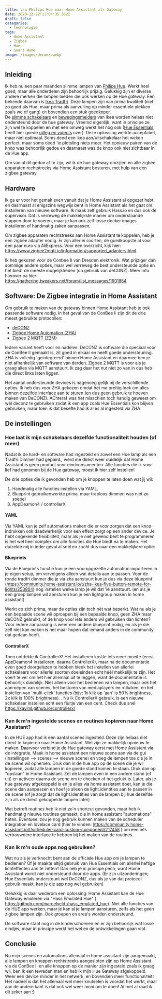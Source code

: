 ```yaml
---
title: van Philips Hue naar Home Assistant als Gateway
date: 2020-12-22T11:04:35.362Z
draft: false
categories:
  - technologie
tags:
  - Home Assistant
  - Zigbee
  - Hue
  - Smart Home
image: /images/deconz.webp
---
```

## Inleiding

Ik heb nu een paar maanden slimme lampen van [Philips Hue](https://www.philips-hue.com/nl-nl). Werkt heel goed, maar alle onderdelen zijn behoorlijk prijzig. Gelukkig zijn er diverse andere merken die lampen bieden die ook werken op de Hue gateway. Een bekende daarvan is [Ikea Tradfri](https://www.ikea.com/nl/nl/cat/slimme-verlichting-36812/). Deze lampen zijn van prima kwaliteit (niet zo goed als Hue, maar prima als aanvulling op minder essentiele plekken zoals wc of gang) en bovendien een stuk goedkoper.\
De [slimme schakelaars](https://www.ikea.com/nl/nl/p/tradfri-afstandsbediening-30443124/) en [bewegingsmelders](https://www.ikea.com/nl/nl/p/tradfri-draadloze-bewegingssensor-wit-70429913/) van Ikea worden helaas niet ondersteund door de hue gateway. Vreemd eigenlijk, want in principe ze zijn wel te koppelen en met een omweg werkt het nog ook ([Hue Essentials](https://www.hueessentials.com) heeft hier goede [uitleg en video's](https://community.hueessentials.com/t/how-to-connect-ikea-tradfri-smart-controls-to-a-philips-hue-bridge/69) over).  Deze oplossing werkte acceptabel, maar niet optimaal. Soms deed een ikea aan/uitschakelaar het weken perfect, maar soms deed 'ie plotsling niets meer. Het opnieuw pairen van de knop was behoorlijk gedoe en  daarnaast was de knop ook niet zichtbaar in de Hue app. 

Om van al dit gedoe af te zijn, wil ik de hue gateway omzijlen en alle zigbee apparaten rechtstreeks via Home Assistant besturen. met hulp van een zigbee gateway. 

## Hardware

Ik ga er voor het gemak even vanuit dat je Home Assistant al opgezet hebt en daarnaast al enigszins wegwijs bent in Home Assistant als het gaat om installeren van nieuwe software. Ik maak zelf gebruik Hass.io en dus ook de supervisor. Dat is verreweg de makkelijkste manier om onderstaande stappen door te voeren, maar je kan ook zelf losse docker images installeren of handmatig zaken aanpassen.

Om zigbee apparaten rechtstreeks aan Home Assistant te koppelen, heb je een zigbee adapter nodig. Er zijn allerlei soorten, de goedkoopste al voor een paar euro via AliExpress. Voor een overzicht, kijk hier: https://www.zigbee2mqtt.io/information/supported_adapters.html

Ik heb gekozen voor de Conbee II van Dresden elektronik. Wat prijziger dan sommige andere opties, maar wel verreweg de best ondersteunde optie èn het biedt de meeste mogelijkheden (oa gebruik van deCONZ). Meer info hierover oa hier: https://gathering.tweakers.net/forum/list_messages/1901854

## Software: De Zigbee integratie in Home Assistant

Om gebruik te maken van de gateway binnen Home Assistant heb je ook passende software nodig. In het geval van de ConBee II zijn dit de drie meest gebruikte protocollen: 

* [deCONZ](https://www.home-assistant.io/integrations/deconz/)
* [Zigbee Home Automation (ZHA)](https://www.home-assistant.io/integrations/zha/)
* [Zigbee 2 MQTT (Z2M)](https://github.com/Koenkk/zigbee2mqtt)

Iedere variant heeft voor en nadelen. DeCONZ is software die speciaal voor de ConBee II gemaakt is, zit goed in elkaar en heeft goede ondersteuning. ZHA is volledig 'geintegreerd' binnen Home Assistant en daarmee ben je niet afhankelijk van software van derden. Zigbee 2 MQTT is voor als je graag alles via MQTT aanstuurt. Ik zag daar het nut niet zo van in dus heb die direct links laten liggen. 

Het aantal ondersteunde devices is nagenoeg gelijk bij de verschillende opties. Ik heb dus voor ZHA gekozen omdat het me prettig leek om alles binnen dezelfde interface aan te sturen (en dus geen gebruik te hoeven maken van DeCONZ). AChteraf was het misschien toch handig geweest om wèl deconz te gebruiken zodat ik een app zoals Hue Essentials kon blijven gebruiken, maar toen ik dat besefte had ik alles al ingesteld via ZHA. 

## De instellingen

### Hoe laat ik mijn schakelaars dezelfde functionaliteit houden (of meer)

Nadat ik de hard- en software had ingesteld en zowel een Hue lamp als een Tradfri Dimmer had gepaird., werd me direct weer duidelijk dat Home Assistant is geen product voor eindconsumenten. Alle functies die ik voor lief had genomen bij de Hue gateway, moest ik hier zelf instellen!  

De drie opties die ik gevonden heb om je knoppen te laten doen wat jij wil:

1. Handmatig alle functies instellen via YAML.
2. Blueprint gebruikenwerkte prima, maar traploos dimmen was niet zo soepel
3. AppDeamon4 / controllerX

#### YAML

Via YAML kun je zelf automations  maken die er voor zorgen dat een knop indrukken ook daadwerkelijk voor een effect zorgt op een ander device. Je hebt ongekende flexibiliteit,  maar als je niet gewend bent te programmeren is het wel heel complex om alle functies die Hue biedt na te maken. Het duizelde mij in ieder geval al snel en zocht dus naar een makkelijkere optie: 

#### Blueprints

Via de Blueprints functie kun je een vooropgezette automation importeren in je eigen setup, om vervolgens alleen wat details aan te passen. Voor de ronde tradfri dimmer die je via zha aanstuurt kun je dus via deze blueprint (https://community.home-assistant.io/t/zha-ikea-five-button-remote-for-lights/253804) nog instellen welke lamp je wil dat 'ie aanstuurt. (en als je een groep lampen wil aansturen kun je een lightgroup maken in home assistant) 

Werkt op zich prima, maar de opties zijn toch nèt wat beperkt. Wat nu als je een bepaalde scene wil oproepen bij een bepaalde knop, geen ZHA maar deCONZ gebruikt, of de knop voor iets anders wil gebruiken dan lichten?  Voor iedere aanpassing is weer een andere blueprint nodig, en als je die zelf niet kan maken is het maar hopen dat iemand anders in de community dat gedaan heeft. 

#### ControllerX

Toen ontdekte ik ControllerX! Het installeren kostte iets meer moeite (eerst AppDeamon4 installeren, daarna ControllerX), maar na de documentatie even goed doorgelezen te hebben bleek het instellen van allerlei schakelaars voor allerlei soorten doeleinden echt héél makkelijk te zijn.  Het voert te ver om het hier allemaal uit te leggen, want de documentatie is behoorlijk duidelijk.  Niet alleen voor het bedienen van lampen, maar ook het aanroepen van scenes, het besturen van mediaplayers en rolluiken, en het instellen van 'multi-click' functies (bijv: 1x klik op 'aan' is 50% brightness, 2x klik is 100% brightness). 
.
Nu ik ControllerX gebruik, is een nieuwe schakelaar instellen echt een fluitje van een cent.  Check dus snel  https://xaviml.github.io/controllerx/

### Kan ik m'n ingestelde scenes en routines kopieren naar Home Assistant?

In de HUE app had ik een aantal scenes ingesteld. Deze zijn helaas niet direct te kopieren naar Home Assistant. Wèl zijn ze makkelijk opnieuw te maken. Daarvoor verbind je de Hue gateway eerst met Home Assistant via de integratie. Maak in home assistant een nieuwe scene aan via de gui (instellingen --> scenes --> nieuwe scene) en voeg de lampen toe die je in de scene wil opnemen. Druk dan in de hue app op de scene die je wil kopieren, zodat alle lampen in de goede stand komen te staan. Druk dan op "opslaan" in Home Assistant. Zet de lampen even in een andere stand (of uit) en activeer daarna de scene om te checken of het gelukt is.  Later, als je hue gateway afgekoppeld is en je alles via home assistant doet, kan je die scene dan aanpassen en hoef je alleen de light.identities aan te passen in de scene (of je zorgt dat de light.identities van de lampen bij hue  dezelfde zijn als de direct gekoppelde lampen later)

Wat betreft routines heb ik niet zo'n shortcut gevonden, maar heb ik handmatig nieuwe routines gemaakt, die in home assistant "automations" heten.  Eventueel zou je nog gebruik kunnen maken van de scheduler integration en lovelace card (hier te vinden: https://community.home-assistant.io/t/scheduler-card-custom-component/217458 ) om een iets vertrouwdere interface te hebben bij het maken van de routines.  

### Kan ik m'n oude apps nog gebruiken?

Wat nu als je verknocht bent aan de officiele Hue app om je lampen te bedienen? Of je maakte altijd gebruik van Hue Essentials om allerlei heftige lichteffecten aan te zetten? Dan heb je in principe pech, want Home Assistant wordt niet ondersteund door die apps. (Er zijn uitzonderingen; Hue Essentials ondersteunt wel DeCONZ, dus als je van dat protocol gebruik maakt, kan je die app nog wel gebruiken)

Gelukkig is daar wederom een oplossing: Home Assistant kan de Hue Gateway emuleren via "Hass Emulated Hue" ( https://github.com/marcelveldt/hass_emulated_hue). Niet alle functies van de HUE app werken, maar je kan al je lampen aansturen, zelfs als het geen zigbee lampen zijn. Ook groepen en area's worden ondersteund. 

De software staat nog in de kinderschoenen en er zijn behoorlijk wat losse eindjes, maar in principe werkt het wel en de ontwikkelingen gaan vlot. 

## Conclusie

Nu mijn scenes en automations allemaal in home asssitant zijn aangemaakt, alle lampen en knoppen rechtstreeks aangesloten zijn op Home Assistant via de ConBee II en alle knoppen op de manier zijn ingesteld zoals ik graag wil, ben ik een tevreden man en heb ik mijn Hue Gateway afgekoppeld. Weer een device minder in het netwerk, en bovendien meer functionaliteit!  Het nadeel is dat het allemaal wel meer knutselen is voordat het werkt, maar aan de andere kant is dat ook wel weer mooi om te doen! Al met al raad ik dit zeker aan :)